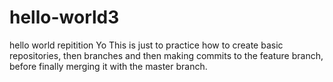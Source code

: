 # hello-world3
hello world repitition
Yo This is just to practice how to create basic repositories, then branches and then making commits to the feature branch, before finally merging it with the master branch.
